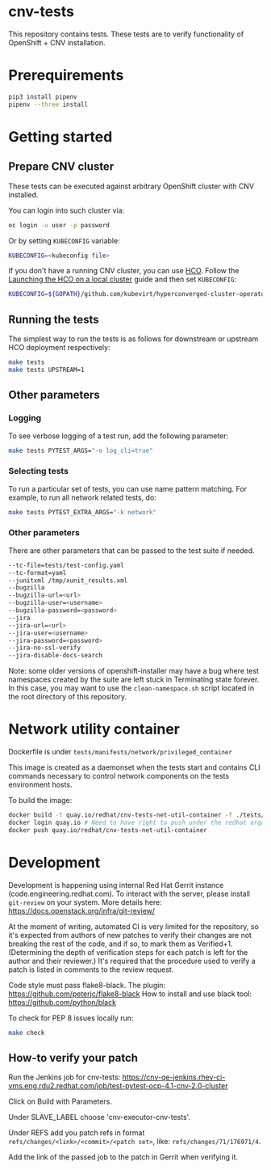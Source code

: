 # cnv-tests

This repository contains tests. These tests are to verify functionality of
OpenShift + CNV installation.

# Prerequirements

```bash
pip3 install pipenv
pipenv --three install
```

# Getting started

## Prepare CNV cluster

These tests can be executed against arbitrary OpenShift cluster with CNV
installed.

You can login into such cluster via:

```bash
oc login -u user -p password
```

Or by setting `KUBECONFIG` variable:

```bash
KUBECONFIG=<kubeconfig file>
```

If you don't have a running CNV cluster, you can use
[HCO](https://github.com/kubevirt/hyperconverged-cluster-operator). Follow the
[Launching the HCO on a local cluster](https://github.com/kubevirt/hyperconverged-cluster-operator#launching-the-hco-on-a-local-cluster)
guide and then set `KUBECONFIG`:

```bash
KUBECONFIG=${GOPATH}/github.com/kubevirt/hyperconverged-cluster-operator/cluster/.kubeconfig
```

## Running the tests

The simplest way to run the tests is as follows for downstream or upstream
HCO deployment respectively:

```bash
make tests
make tests UPSTREAM=1
```

## Other parameters

### Logging

To see verbose logging of a test run, add the following parameter:

```bash
make tests PYTEST_ARGS="-o log_cli=true"
```

### Selecting tests

To run a particular set of tests, you can use name pattern matching. For
example, to run all network related tests, do:

```bash
make tests PYTEST_EXTRA_ARGS="-k network"
```

### Other parameters

There are other parameters that can be passed to the test suite if needed.

```bash
--tc-file=tests/test-config.yaml
--tc-format=yaml
--junitxml /tmp/xunit_results.xml
--bugzilla
--bugzilla-url=<url>
--bugzilla-user=<username>
--bugzilla-password=<password>
--jira
--jira-url=<url>
--jira-user=<username>
--jira-password=<password>
--jira-no-ssl-verify
--jira-disable-docs-search
```

Note: some older versions of openshift-installer may have a bug where test
namespaces created by the suite are left stuck in Terminating state forever. In
this case, you may want to use the `clean-namespace.sh` script located in the
root directory of this repository.

# Network utility container

Dockerfile is under `tests/manifests/network/privileged_container`

This image is created as a daemonset when the tests start and contains CLI
commands necessary to control network components on the tests environment hosts.

To build the image:

```bash
docker build -t quay.io/redhat/cnv-tests-net-util-container -f ./tests/network/Dockerfile.net-utility ./tests/network
docker login quay.io # Need to have right to push under the redhat organization
docker push quay.io/redhat/cnv-tests-net-util-container
```

# Development

Development is happening using internal Red Hat Gerrit instance
(code.engineering.redhat.com). To interact with the server, please install
`git-review` on your system. More details here:
https://docs.openstack.org/infra/git-review/

At the moment of writing, automated CI is very limited for the repository, so
it's expected from authors of new patches to verify their changes are not
breaking the rest of the code, and if so, to mark them as Verified+1.
(Determining the depth of verification steps for each patch is left for the
author and their reviewer.) It's required that the procedure used to verify a
patch is listed in comments to the review request.

Code style must pass flake8-black.
The plugin: https://github.com/peterjc/flake8-black
How to install and use black tool: https://github.com/python/black

To check for PEP 8 issues locally run:

```bash
make check
```

## How-to verify your patch

Run the Jenkins job for cnv-tests: https://cnv-qe-jenkins.rhev-ci-vms.eng.rdu2.redhat.com/job/test-pytest-ocp-4.1-cnv-2.0-cluster

Click on Build with Parameters.

Under SLAVE_LABEL choose 'cnv-executor-cnv-tests'.

Under REFS add you patch refs in format `refs/changes/<link>/<commit>/<patch set>`, like: `refs/changes/71/176971/4`.

Add the link of the passed job to the patch in Gerrit when verifying it.
